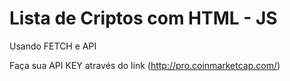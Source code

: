 # Lista de Criptos com HTML - JS
Usando FETCH e API

Faça sua API KEY através do link (http://pro.coinmarketcap.com/)
